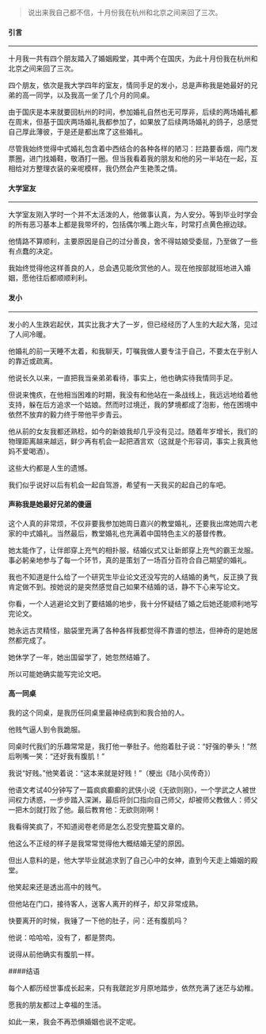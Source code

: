 > 说出来我自己都不信，十月份我在杭州和北京之间来回了三次。


#### 引言
---

十月我一共有四个朋友踏入了婚姻殿堂，其中两个在国庆，为此十月份我在杭州和北京之间来回了三次。

四个朋友，依次是我大学四年的室友，情同手足的发小，总是声称我是她最好的兄弟的高一同学，以及我高一坐了几个月的同桌。

由于国庆是本来就要回杭州的时间，参加婚礼自然也无可厚非，后续的两场婚礼都在周末，但基于国庆两场婚礼我都参加了，如果放了后续两场婚礼的鸽子，总感觉自己厚此薄彼，于是还是都出席了这些婚礼。

尽管我始终觉得中式婚礼包含着中西结合的各种各样的陋习：拦路要香烟，闯门发票圈，进门找婚鞋，敬酒打一圈。但当我看着我的朋友和他的另一半站在一起，互相给对方整理衣装的亲呢模样，我仍然会产生艳羡之情。

#### 大学室友
---

大学室友刚入学时一个并不太活泼的人，他做事认真，为人安分。等到毕业时学会的所有恶习基本上都是我带坏的，包括偶尔嘴上跑火车，时常打点黄色擦边球。

他情路不算顺利，主要原因是自己的过分善良，舍不得姑娘受委屈，乃至做了一些有点蠢的决定。

我始终觉得他这样善良的人，总会遇见能欣赏他的人。现在他按部就班地进入婚姻，愿他往后都顺顺利利。

#### 发小
---

发小的人生跌宕起伏，其实比我才大了一岁，但已经经历了人生的大起大落，见过了人间冷暖。

他婚礼的前一天睡不太着，和我聊天，叮嘱我做人要专注于自己，不要太在乎别人的靠近或疏离。

他说长久以来，一直把我当亲弟弟看待，事实上，他也确实待我情同手足。

但说来愧疚，在他相当困难的时期，我没有和他站在一条战线上，我远远地给着他支持，躲在后方追求一个姑娘。然而时过境迁，我的梦境都成了泡影，他在困境中依然不放弃的毅力终于带他平步青云。

他从前的女友我都还熟稔，如今的新娘我却几乎没有见过。随着年岁增长，我们的物理距离越来越远，鲜少再有机会一起把酒言欢（这就是个形容词，事实上我真他妈不爱喝酒）。

这些大约都是人生的遗憾。

我们似乎说好以后有机会一起自驾游，希望有一天我买的起自己的车吧。

#### 声称我是她最好兄弟的傻逼

这个人真的非常烦，不仅非要我参加她周日嘉兴的教堂婚礼，还要我出席她周六老家的中式婚礼。当然最后，教堂婚礼也充满着中国特色主义的基督传教。

她太能作了，让伴郎穿上充气的相扑服，结婚仪式又让新郎穿上充气的霸王龙服。事必躬亲地参与了每一个环节，真的是策划了一场百分百符合自己期望的婚礼。

我也不知道是什么给了一个研究生毕业论文还没写完的人结婚的勇气，反正换了我肯定做不到。按她说的是突然感觉自己如果不结婚的话，静不下心来写论文。

你看，一个人逃避论文到了要结婚的地步，我十分怀疑结了婚之后她还能顺利地写完论文。

她永远古灵精怪，脑袋里充满了各种各样我都觉得不靠谱的想法，但神奇的是她居然都完成了。

她休学了一年，她出国留学了，她忽然结婚了。

所以可能她确实能写完论文吧。

#### 高一同桌

我的这个同桌，是我历任同桌里最神经病到和我合拍的人。

他贱气逼人到令我跪服。

同桌时代我们的乐趣常常是，我打他一拳肚子。他抱着肚子说：“好强的拳头！”然后咧嘴一笑：“还好我有腹肌！”

我说“好贱。”他笑着说：“这本来就是好贱！”（梗出《陆小凤传奇》）

他语文考试40分钟写了一篇疯疯癫癫的武侠小说《无欲则刚》，一个学武之人被世间权力诱惑，一步步踏入深渊，最后将剑口指向自己师父，却被师父教做人：师父一把木剑就打败了他。最后教育他：无欲则刚啊！

我看得笑疯了，不知道阅卷老师是怎么忍受完整篇文章的。

他这么不正经的样子是我常常觉得他大概结婚无望的原因。

但出人意料的是，他大学毕业就追求到了自己心中的女神，直到今天走上婚姻的殿堂。

他笑起来还是透出高中的贱气。

但他站在门口，接待客人，送客人离开的样子，却又非常成熟。

快要离开的时候，我锤了一下他的肚子，问：还有腹肌吗？

他说：哈哈哈，没有了，都是赘肉。

说得从前他确实有腹肌一样。


####结语

每个人都历经世事成长起来，只有我蹉跎岁月原地踏步，依然充满了迷茫与幼稚。

愿我的朋友都过上幸福的生活。

如此一来，我会不再恐惧婚姻也说不定呢。





